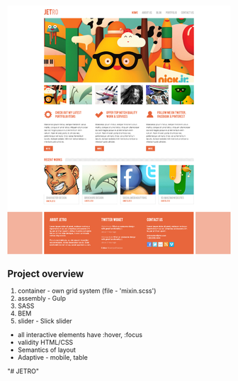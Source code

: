 ![image alt](images/design.png)
## Project overview

1. container - own grid system (file - 'mixin.scss')
2. assembly - Gulp
3. SASS 
4. BEM
4. slider - Slick slider

* all interactive elements have :hover, :focus 
* validity HTML/CSS
* Semantics of layout
* Adaptive - mobile, table


"# JETRO" 
